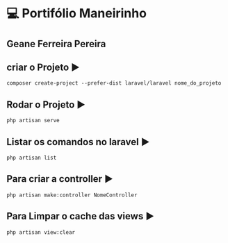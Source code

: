 # :computer: Portifólio Maneirinho

## Geane Ferreira Pereira 

## criar o Projeto :arrow_forward:

```
composer create-project --prefer-dist laravel/laravel nome_do_projeto
```

## Rodar o Projeto :arrow_forward:

```
php artisan serve
```

## Listar os comandos no laravel :arrow_forward:

```
php artisan list
```

## Para criar a controller :arrow_forward:

```
php artisan make:controller NomeController
```

## Para Limpar o cache das views :arrow_forward:

```
php artisan view:clear
```
